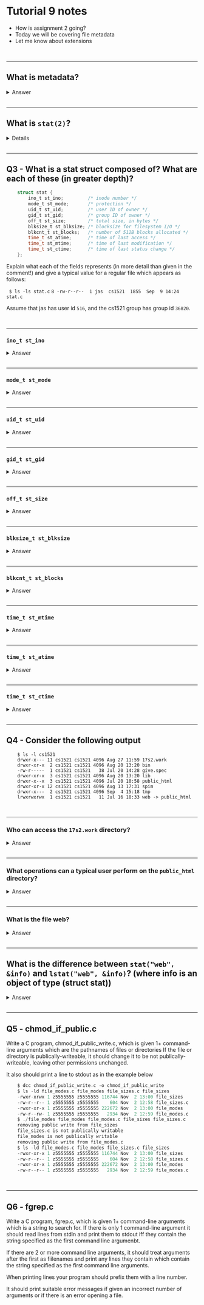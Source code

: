 # Tutorial 9 notes

* How is assignment 2 going?
* Today we will be covering file metadata
* Let me know about extensions

<br>

---

## What is metadata?

<details>

Simply put: Data about data. For example the data of a file is its contents. The metadata of a file is who made it, when, and its name.

<summary>Answer</summary>

</details>

<br>

---

## What is `stat(2)`?

<details>

`stat(2)` Takes in a file name and a stat struct and fills the stat struct with information about the file metadata.

</details>

<br>

---

## Q3 - What is a stat struct composed of? What are each of these (in greater depth)?

```c
    struct stat {
        ino_t st_ino;         /* inode number */
        mode_t st_mode;       /* protection */
        uid_t st_uid;         /* user ID of owner */
        gid_t st_gid;         /* group ID of owner */
        off_t st_size;        /* total size, in bytes */
        blksize_t st_blksize; /* blocksize for filesystem I/O */
        blkcnt_t st_blocks;   /* number of 512B blocks allocated */
        time_t st_atime;      /* time of last access */
        time_t st_mtime;      /* time of last modification */
        time_t st_ctime;      /* time of last status change */
    };
```

Explain what each of the fields represents (in more detail than given in the comment!) and give a typical value for a regular file which appears as follows:

` $ ls -ls stat.c`
`8 -rw-r--r--  1 jas  cs1521  1855  Sep  9 14:24 stat.c`

Assume that jas has user id `516`, and the cs1521 group has group id `36820`.

<br>

---

### `ino_t st_ino`

<details>

An inode number, giving an index into the filesystem's table of file metadata structures. For stat.c, it could be any largish positive integer. The inode number can be accessed using ls -li.

<summary>Answer</summary>

</details>

<br>

---

### `mode_t st_mode`

<details>

Contains information about the file type and the file permissions, encoded as a bit-string. These bit-strings are usually written in octal, to make it easy to see the 3 groups of 3 bits defining the file permissions. A regular file like stat.c would have an st_mode value of 0100644 (from S_IFREG | S_IRUSR | S_IWUSR | S_IRGRP | S_IROTH).

<summary>Answer</summary>

</details>

<br>

---

### `uid_t st_uid`

<details>

Gives the numeric user id (uid) of the user to whom the file belongs (its owner); in this case, 516. This can be retrieved using ls -ln.

<summary>Answer</summary>

</details>

<br>

---

### `gid_t st_gid`

<details>

Gives the numeric id (gid) of the group to which the file belongs; in this case, 36820. This can be retrieved using ls -ln.

<summary>Answer</summary>

</details>

<br>

---

### `off_t st_size`

<details>

Gives the total size of the file in bytes. For a text file like stat.c, it's simply the number of characters in the file's content (i.e., 1855).

<summary>Answer</summary>

</details>

<br>

---

### `blksize_t st_blksize`

<details>

Gives the size of a block on the storage device useful for files of this type. Typical block size are 512, 1024, 4096, 8192.

<summary>Answer</summary>

</details>

<br>

---

### `blkcnt_t st_blocks`

<details>

Gives the amount of space on the storage device allocated for this file. Since it's allocated in 512B chunks, more space might be allocated than is actually required to store the bytes. Often blocks are allocated in groups of size 2^n. The total bytes allocated in the blocks must, of course, be larger than st_size. For stat.c, there are 8 blocks allocated (a total of 4096 bytes, to store the 1855 actually in the file).
<summary>Answer</summary>

</details>

<br>

---

### `time_t st_mtime`

<details>

Gives the last time the file was modified. A time_t value is typically implemented as an integer giving the number of seconds since midnight on Jan 1 1970. For the stat.c file, the most recent update time is shown in the ls output as Sep 9 14:24, which, here, is implied to be 2017/09/09 14:24, a value around 1504931040.

<summary>Answer</summary>

</details>

<br>

---

### `time_t st_atime`

<details>

The last time the file content was accessed (read or written). This value can be retrieved using ls -lu.

<summary>Answer</summary>

</details>

<br>

---

### `time_t st_ctime`

<details>

The last time the file status was changed. This could mean changing the file contents, or changing its associated metadata. This value can be retrieved using ls -lc.

<summary>Answer</summary>

</details>

<br>

---

## Q4 - Consider the following output

```
    $ ls -l cs1521
    drwxr-x--- 11 cs1521 cs1521 4096 Aug 27 11:59 17s2.work
    drwxr-xr-x  2 cs1521 cs1521 4096 Aug 20 13:20 bin
    -rw-r-----  1 cs1521 cs1521   38 Jul 20 14:28 give.spec
    drwxr-xr-x  3 cs1521 cs1521 4096 Aug 20 13:20 lib
    drwxr-x--x  3 cs1521 cs1521 4096 Jul 20 10:58 public_html
    drwxr-xr-x 12 cs1521 cs1521 4096 Aug 13 17:31 spim
    drwxr-x---  2 cs1521 cs1521 4096 Sep  4 15:18 tmp
    lrwxrwxrwx  1 cs1521 cs1521   11 Jul 16 18:33 web -> public_html
```

<br>

---

### Who can access the `17s2.work` directory?

<details>

The user cs1521, and any member of the cs1521 group can cd into the 17s2.work directory and list the directory contents. The user cs1521 can also create new entries in 17s2.work.

<summary>Answer</summary>

</details>

<br>

---

### What operations can a typical user perform on the `public_html` directory?

<details>

Assume that typical user means someone who is not a member of the cs1521 group. Such a user can cd into the directory, but they cannot list the contents of the directory. If they know the name of a file in the directory, they can also open that file (assuming they have read permission on the file).

<summary>Answer</summary>

</details>

<br>

---

### What is the file web?

<details>

The file web is a symbolic link (or symlink). It effectively makes web an alternative name for the public_html directory.

<summary>Answer</summary>

</details>

<br>

---

## What is the difference between `stat("web", &info)` and `lstat("web", &info)`? (where info is an object of type (struct stat))

<details>

The function call stat("web", &info) follows the symlink, and places meta-data about the public_html directory in the info struct.

The function call lstat("web", &info) places meta-data about the symlink itself into the info struct.

<summary>Answer</summary>

</details>

<br>

---

## Q5 - chmod_if_public.c

Write a C program, chmod_if_public_write.c, which is given 1+ command-line arguments which are the pathnames of files or directories
If the file or directory is publically-writeable, it should change it to be not publically-writeable, leaving other permissions unchanged.

It also should print a line to stdout as in the example below

```c
    $ dcc chmod_if_public_write.c -o chmod_if_public_write
    $ ls -ld file_modes.c file_modes file_sizes.c file_sizes
    -rwxr-xrwx 1 z5555555 z5555555 116744 Nov  2 13:00 file_sizes
    -rw-r--r-- 1 z5555555 z5555555    604 Nov  2 12:58 file_sizes.c
    -rwxr-xr-x 1 z5555555 z5555555 222672 Nov  2 13:00 file_modes
    -rw-r--rw- 1 z5555555 z5555555   2934 Nov  2 12:59 file_modes.c
    $ ./file_modes file_modes file_modes.c file_sizes file_sizes.c
    removing public write from file_sizes
    file_sizes.c is not publically writable
    file_modes is not publically writable
    removing public write from file_modes.c
    $ ls -ld file_modes.c file_modes file_sizes.c file_sizes
    -rwxr-xr-x 1 z5555555 z5555555 116744 Nov  2 13:00 file_sizes
    -rw-r--r-- 1 z5555555 z5555555    604 Nov  2 12:58 file_sizes.c
    -rwxr-xr-x 1 z5555555 z5555555 222672 Nov  2 13:00 file_modes
    -rw-r--r-- 1 z5555555 z5555555   2934 Nov  2 12:59 file_modes.c
```

<br>

---

## Q6 - fgrep.c

Write a C program, fgrep.c, which is given 1+ command-line arguments which is a string to search for.
If there is only 1 command-line argument it should read lines from stdin and print them to stdout iff they contain the string specified as the first command line argumenbt.

If there are 2 or more command line arguments, it should treat arguments after the first as fiilenames and print any lines they contain which contain the string specified as the first command line arguments.

When printing lines your program should prefix them with a line number.

It should print suitable error messages if given an incorrect number of arguments or if there is an error opening a file.